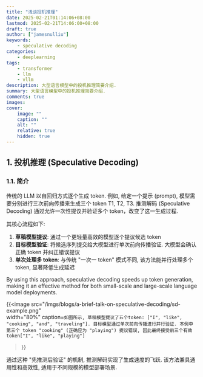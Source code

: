 ```yaml
---
title: "浅谈投机推理"
date: 2025-02-21T01:14:06+08:00
lastmod: 2025-02-21T14:06:00+08:00
draft: true
author: ["jamesnulliu"]
keywords: 
    - speculative decoding
categories:
    - deeplearning
tags:
    - transformer
    - llm
    - vllm
description: 大型语言模型中的投机推理简要介绍.
summary: 大型语言模型中的投机推理简要介绍.
comments: true
images:
cover:
    image: ""
    caption: ""
    alt: ""
    relative: true
    hidden: true
---
```


## 1. 投机推理 (Speculative Decoding)

### 1.1. 简介

传统的 LLM 以自回归方式逐个生成 token. 例如, 给定一个提示 (prompt), 模型需要分别进行三次前向传播来生成三个 token T1, T2, T3. 推测解码 (Speculative Decoding) 通过允许一次性提议并验证多个 token，改变了这一生成过程.

其核心流程如下: 

1. **草稿模型提议**: 通过一个更轻量高效的模型逐个提议候选 token
2. **目标模型验证**: 将候选序列提交给大模型进行单次前向传播验证. 大模型会确认正确 token 并纠正错误提议
3. **单次处理多 token**: 与传统 "一次一 token" 模式不同, 该方法能并行处理多个 token, 显著降低生成延迟

By using this approach, speculative decoding speeds up token generation, making it an effective method for both small-scale and large-scale language model deployments.

{{<image 
src="/imgs/blogs/a-brief-talk-on-speculative-decoding/sd-example.png"  
width="80%"
caption=`如图所示, 草稿模型提议了五个token: ["I", "like", "cooking", "and", "traveling"]. 目标模型通过单次前向传播进行并行验证. 本例中第三个 token "cooking" (正确应为 "playing") 提议错误, 因此最终接受前三个有效 token["I", "like", "playing"]`
>}}

通过这种 "先推测后验证" 的机制, 推测解码实现了生成速度的飞跃. 该方法兼具通用性和高效性, 适用于不同规模的模型部署场景.